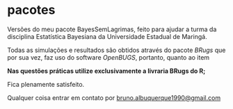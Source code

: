 # pacotes

Versões do meu pacote BayesSemLagrimas, feito para ajudar a turma da disciplina Estatística Bayesiana da Universidade Estadual de Maringá.

Todas as simulações e resultados são obtidos através do pacote *BRugs* que por sua vez, faz uso do software *OpenBUGS*, portanto, quanto ao item

**Nas questões práticas utilize exclusivamente a livraria BRugs do R;**

Fica plenamente satisfeito.

Qualquer coisa entrar em contato por <bruno.albuquerque1990@gmail.com>
